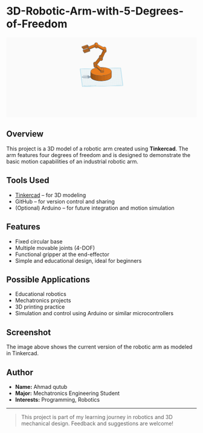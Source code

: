 # 3D-Robotic-Arm-with-5-Degrees-of-Freedom


![Robotic Arm Design](./ropot%20arm%201.png)

## Overview
This project is a 3D model of a robotic arm created using **Tinkercad**. The arm features four degrees of freedom and is designed to demonstrate the basic motion capabilities of an industrial robotic arm.

## Tools Used
- [Tinkercad](https://www.tinkercad.com/) – for 3D modeling
- GitHub – for version control and sharing
- (Optional) Arduino – for future integration and motion simulation

## Features
- Fixed circular base
- Multiple movable joints (4-DOF)
- Functional gripper at the end-effector
- Simple and educational design, ideal for beginners

## Possible Applications
- Educational robotics
- Mechatronics projects
- 3D printing practice
- Simulation and control using Arduino or similar microcontrollers

## Screenshot
The image above shows the current version of the robotic arm as modeled in Tinkercad.

## Author
- **Name:** Ahmad qutub 
- **Major:** Mechatronics Engineering Student  
- **Interests:** Programming, Robotics

---

> This project is part of my learning journey in robotics and 3D mechanical design. Feedback and suggestions are welcome!
